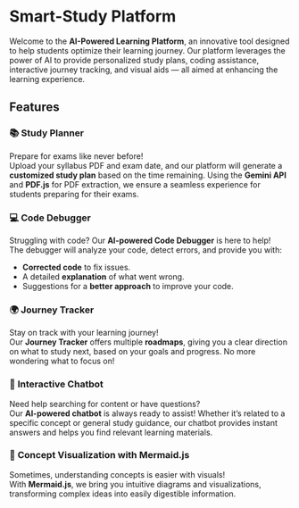 # Smart-Study Platform

Welcome to the **AI-Powered Learning Platform**, an innovative tool designed to help students optimize their learning journey. Our platform leverages the power of AI to provide personalized study plans, coding assistance, interactive journey tracking, and visual aids — all aimed at enhancing the learning experience.

## Features

### 📚 **Study Planner**
Prepare for exams like never before!  
Upload your syllabus PDF and exam date, and our platform will generate a **customized study plan** based on the time remaining. Using the **Gemini API** and **PDF.js** for PDF extraction, we ensure a seamless experience for students preparing for their exams.

### 💻 **Code Debugger**
Struggling with code? Our **AI-powered Code Debugger** is here to help!  
The debugger will analyze your code, detect errors, and provide you with:
- **Corrected code** to fix issues.
- A detailed **explanation** of what went wrong.
- Suggestions for a **better approach** to improve your code.

### 🌍 **Journey Tracker**
Stay on track with your learning journey!  
Our **Journey Tracker** offers multiple **roadmaps**, giving you a clear direction on what to study next, based on your goals and progress. No more wondering what to focus on!

### 🤖 **Interactive Chatbot**
Need help searching for content or have questions?  
Our **AI-powered chatbot** is always ready to assist! Whether it’s related to a specific concept or general study guidance, our chatbot provides instant answers and helps you find relevant learning materials.

### 🔎 **Concept Visualization with Mermaid.js**
Sometimes, understanding concepts is easier with visuals!  
With **Mermaid.js**, we bring you intuitive diagrams and visualizations, transforming complex ideas into easily digestible information.


